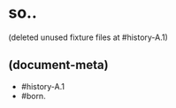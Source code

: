 # so..

(deleted unused fixture files at #history-A.1)




## (document-meta)
  - #history-A.1
  - #born.
